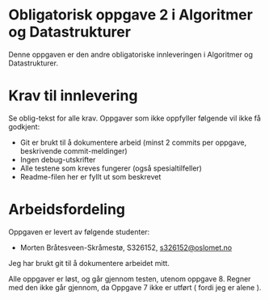 # Obligatorisk oppgave 2 i Algoritmer og Datastrukturer

Denne oppgaven er den andre obligatoriske innleveringen i Algoritmer og Datastrukturer. 

# Krav til innlevering

Se oblig-tekst for alle krav. Oppgaver som ikke oppfyller følgende vil ikke få godkjent:

* Git er brukt til å dokumentere arbeid (minst 2 commits per oppgave, beskrivende commit-meldinger)	
* Ingen debug-utskrifter
* Alle testene som kreves fungerer (også spesialtilfeller)
* Readme-filen her er fyllt ut som beskrevet

# Arbeidsfordeling

Oppgaven er levert av følgende studenter:
* Morten Bråtesveen-Skråmestø, S326152, s326152@oslomet.no


Jeg har brukt git til å dokumentere arbeidet mitt. 

Alle oppgaver er løst, og går gjennom testen, utenom oppgave 8. Regner med den ikke går gjennom, da 
Oppgave 7 ikke er utført ( fordi jeg er alene ).


